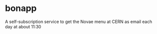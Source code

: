 # bonapp
A self-subscription service to get the Novae menu at CERN as email each day at about 11:30
